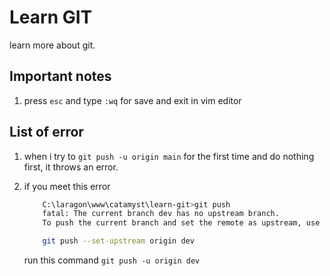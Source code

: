 # Learn GIT

learn more about git.

## Important notes

1. press `esc` and type `:wq` for save and exit in vim editor

## List of error

1. when i try to `git push -u origin main` for the first time and do nothing first, it throws an error.
2. if you meet this error

   ```bash
       C:\laragon\www\catamyst\learn-git>git push
       fatal: The current branch dev has no upstream branch.
       To push the current branch and set the remote as upstream, use

       git push --set-upstream origin dev
   ```

   run this command `git push -u origin dev`
